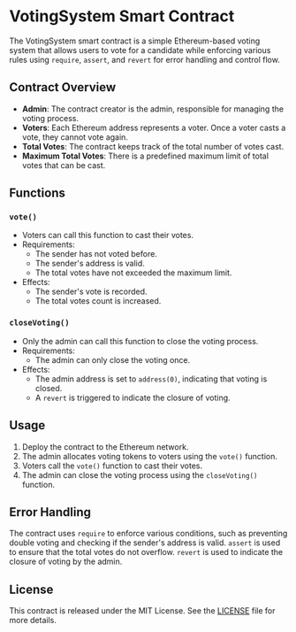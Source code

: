 # VotingSystem Smart Contract

The VotingSystem smart contract is a simple Ethereum-based voting system that allows users to vote for a candidate while enforcing various rules using `require`, `assert`, and `revert` for error handling and control flow.

## Contract Overview

- **Admin**: The contract creator is the admin, responsible for managing the voting process.
- **Voters**: Each Ethereum address represents a voter. Once a voter casts a vote, they cannot vote again.
- **Total Votes**: The contract keeps track of the total number of votes cast.
- **Maximum Total Votes**: There is a predefined maximum limit of total votes that can be cast.

## Functions

### `vote()`

- Voters can call this function to cast their votes.
- Requirements:
    - The sender has not voted before.
    - The sender's address is valid.
    - The total votes have not exceeded the maximum limit.
- Effects:
    - The sender's vote is recorded.
    - The total votes count is increased.

### `closeVoting()`

- Only the admin can call this function to close the voting process.
- Requirements:
    - The admin can only close the voting once.
- Effects:
    - The admin address is set to `address(0)`, indicating that voting is closed.
    - A `revert` is triggered to indicate the closure of voting.

## Usage

1. Deploy the contract to the Ethereum network.
2. The admin allocates voting tokens to voters using the `vote()` function.
3. Voters call the `vote()` function to cast their votes.
4. The admin can close the voting process using the `closeVoting()` function.

## Error Handling

The contract uses `require` to enforce various conditions, such as preventing double voting and checking if the sender's address is valid. `assert` is used to ensure that the total votes do not overflow. `revert` is used to indicate the closure of voting by the admin.

## License

This contract is released under the MIT License. See the [LICENSE](LICENSE) file for more details.

